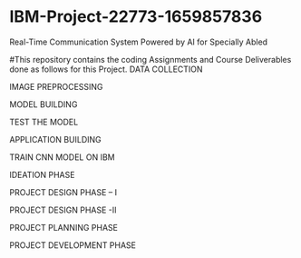 # IBM-Project-22773-1659857836
Real-Time Communication System Powered by AI for Specially Abled

#This repository contains the coding Assignments and Course Deliverables done as follows for this Project.
DATA COLLECTION

IMAGE PREPROCESSING

MODEL BUILDING

TEST THE MODEL

APPLICATION BUILDING

TRAIN CNN MODEL ON IBM

IDEATION PHASE

PROJECT DESIGN PHASE – I

PROJECT DESIGN PHASE -II

PROJECT PLANNING PHASE

PROJECT DEVELOPMENT PHASE
